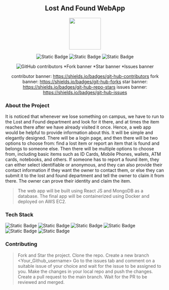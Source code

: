<div align='center'>

## Lost And Found WebApp

<img src='https://github.com/upes-open/Git-WorkShop/assets/101355193/b9315c8e-5aaa-438e-ab5a-48b25571dc90' width=100>

![Static Badge](https://img.shields.io/badge/Discord-202020?logo=discord&logoColor=%235865F2&link=http%3A%2F%2Fdiscord.gg%2F2rnWsvkX) ![Static Badge](https://img.shields.io/badge/Twitter-202020?logo=twitter&logoColor=%231DA1F2&link=https%3A%2F%2Ftwitter.com%2FUpesOpen) ![Static Badge](https://img.shields.io/badge/Instagram-202020?logo=instagram&logoColor=%23E4405F&link=https%3A%2F%2Fwww.instagram.com%2Fupesopen_%2F)



![GitHub contributors](https://img.shields.io/github/contributors/upes-open/OSoC_Lost-And-Found-WebApp)
 *Fork banner *Star banner *Issues banner

contributor banner: https://shields.io/badges/git-hub-contributors
fork banner: https://shields.io/badges/git-hub-forks
star banner: https://shields.io/badges/git-hub-repo-stars
issues banner: https://shields.io/badges/git-hub-issues

</div>

### About the Project
It is noticed that whenever we lose something on campus, we have to run to the Lost and Found department and look for it there, and at times the item reaches there after we have already visited it once. Hence, a web app would be helpful to provide information about this. It will be simple and elegantly designed. There will be a login page, and then there will be two options to choose from: find a lost item or report an item that is found and belongs to someone else. Then there will be multiple options to choose from, including basic items such as ID Cards, Mobile Phones, wallets, ATM cards, notebooks, and others. If someone has to report a found item, they can either select identifiable or anonymous, and they can also provide their contact information if they want the owner to contact them, or else they can submit it to the lost and found department and tell the owner to claim it from there. The owner can prove their identity and claim the item.  
> The web app will be built using React JS and MongoDB as a database. The final app will be containerized using Docker and deployed on AWS EC2. 


### Tech Stack

![Static Badge](https://img.shields.io/badge/NodeJS-101010?logo=nodedotjs&logoColor=%23339933) ![Static Badge](https://img.shields.io/badge/MongoDB-101010?logo=mongodb&logoColor=%2347A248) ![Static Badge](https://img.shields.io/badge/ReactJS-101010?logo=react&logoColor=%2361DAFB) ![Static Badge](https://img.shields.io/badge/Docker-101010?logo=docker&logoColor=%232496ED) ![Static Badge](https://img.shields.io/badge/Firebase-101010?logo=firebase&logoColor=%23FFCA28) ![Static Badge](https://img.shields.io/badge/Amazon%20S3-101010?logo=amazons3&logoColor=%23569A31)


### Contributing

> Fork and Star the project.
> Clone the repo.
> Create a new branch <Your_Github_username> 
> Go to the issues tab and comment on a suitable issue of your choice and wait for the issue to be assigned to you.
> Make the changes in your local repo and push the changes.
> Create a pull request to the main branch.
> Wait for the PR to be reviewed and merged.


